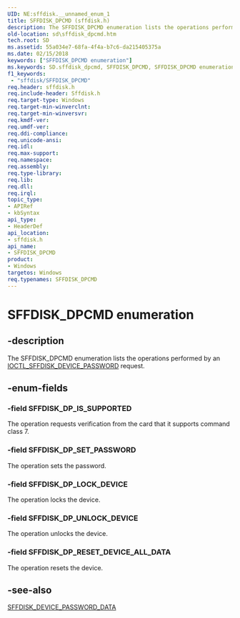 ```yaml
---
UID: NE:sffdisk.__unnamed_enum_1
title: SFFDISK_DPCMD (sffdisk.h)
description: The SFFDISK_DPCMD enumeration lists the operations performed by an IOCTL_SFFDISK_DEVICE_PASSWORD request.
old-location: sd\sffdisk_dpcmd.htm
tech.root: SD
ms.assetid: 55a034e7-68fa-4f4a-b7c6-da215405375a
ms.date: 02/15/2018
keywords: ["SFFDISK_DPCMD enumeration"]
ms.keywords: SD.sffdisk_dpcmd, SFFDISK_DPCMD, SFFDISK_DPCMD enumeration [Buses], SFFDISK_DP_IS_SUPPORTED, SFFDISK_DP_LOCK_DEVICE, SFFDISK_DP_RESET_DEVICE_ALL_DATA, SFFDISK_DP_SET_PASSWORD, SFFDISK_DP_UNLOCK_DEVICE, sd-structs_794e7b1e-49e0-4385-ab34-235f00e1a7b2.xml, sffdisk/SFFDISK_DPCMD, sffdisk/SFFDISK_DP_IS_SUPPORTED, sffdisk/SFFDISK_DP_LOCK_DEVICE, sffdisk/SFFDISK_DP_RESET_DEVICE_ALL_DATA, sffdisk/SFFDISK_DP_SET_PASSWORD, sffdisk/SFFDISK_DP_UNLOCK_DEVICE
f1_keywords:
 - "sffdisk/SFFDISK_DPCMD"
req.header: sffdisk.h
req.include-header: Sffdisk.h
req.target-type: Windows
req.target-min-winverclnt: 
req.target-min-winversvr: 
req.kmdf-ver: 
req.umdf-ver: 
req.ddi-compliance: 
req.unicode-ansi: 
req.idl: 
req.max-support: 
req.namespace: 
req.assembly: 
req.type-library: 
req.lib: 
req.dll: 
req.irql: 
topic_type:
- APIRef
- kbSyntax
api_type:
- HeaderDef
api_location:
- sffdisk.h
api_name:
- SFFDISK_DPCMD
product:
- Windows
targetos: Windows
req.typenames: SFFDISK_DPCMD
---
```


# SFFDISK_DPCMD enumeration


## -description


The SFFDISK_DPCMD enumeration lists the operations performed by an <a href="https://docs.microsoft.com/windows-hardware/drivers/ddi/sffdisk/ni-sffdisk-ioctl_sffdisk_device_password">IOCTL_SFFDISK_DEVICE_PASSWORD</a> request.


## -enum-fields




### -field SFFDISK_DP_IS_SUPPORTED

The operation requests verification from the card that it supports command class 7.


### -field SFFDISK_DP_SET_PASSWORD

The operation sets the password.


### -field SFFDISK_DP_LOCK_DEVICE

The operation locks the device.


### -field SFFDISK_DP_UNLOCK_DEVICE

The operation unlocks the device.


### -field SFFDISK_DP_RESET_DEVICE_ALL_DATA

The operation resets the device.


## -see-also




<a href="https://docs.microsoft.com/previous-versions/windows/hardware/drivers/ff538136(v=vs.85)">SFFDISK_DEVICE_PASSWORD_DATA</a>
 

 

